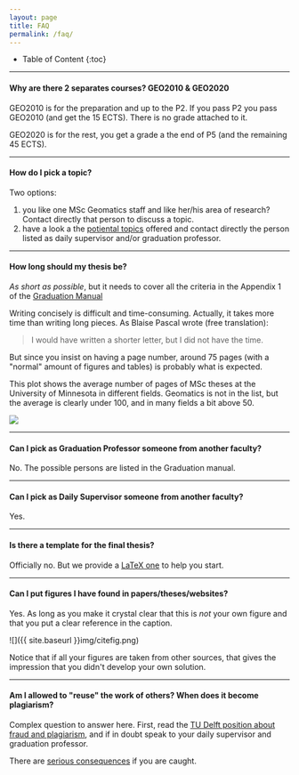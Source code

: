 ```yaml
---
layout: page
title: FAQ
permalink: /faq/
---
```



* Table of Content
{:toc}

- - -

#### Why are there 2 separates courses? GEO2010 & GEO2020

GEO2010 is for the preparation and up to the P2.
If you pass P2 you pass GEO2010 (and get the 15 ECTS).
There is no grade attached to it.

GEO2020 is for the rest, you get a grade a the end of P5 (and the remaining 45 ECTS).

- - -

#### How do I pick a topic?

Two options:

  1. you like one MSc Geomatics staff and like her/his area of research? Contact directly that person to discuss a topic.
  2. have a look a the [potiental topics](/potentialtopics/) offered and contact directly the person listed as daily supervisor and/or graduation professor.

- - -

#### How long should my thesis be?

*As short as possible*, but it needs to cover all the criteria in the Appendix 1 of the [Graduation Manual](/rules/)

Writing concisely is difficult and time-consuming.
Actually, it takes more time than writing long pieces.
As Blaise Pascal wrote (free translation):

> I would have written a shorter letter, but I did not have the time.

But since you insist on having a page number, around 75 pages (with a "normal" amount of figures and tables) is probably what is expected. 

This plot shows the average number of pages of MSc theses at the University of Minnesota in different fields.
Geomatics is not in the list, but the average is clearly under 100, and in many fields a bit above 50.

[![](http://i1.wp.com/flowingdata.com/wp-content/uploads/2015/06/Thesis-lengths.png?fit=620%2C9999)](http://flowingdata.com/2015/06/09/length-of-the-average-masters-thesis/)


- - -

#### Can I pick as Graduation Professor someone from another faculty?

No. The possible persons are listed in the Graduation manual.

- - -

#### Can I pick as Daily Supervisor someone from another faculty?

Yes.

- - -

#### Is there a template for the final thesis?

Officially no.
But we provide a [LaTeX one](/templates/) to help you start.

- - -

#### Can I put figures I have found in papers/theses/websites?

Yes. As long as you make it crystal clear that this is *not* your own figure and that you put a clear reference in the caption.

![]({{ site.baseurl }}img/citefig.png)

Notice that if all your figures are taken from other sources, that gives the impression that you didn't develop your own solution.

- - -

#### Am I allowed to "reuse" the work of others? When does it become plagiarism?

Complex question to answer here.
First, read the [TU Delft position about fraud and plagiarism](http://studenten.tudelft.nl/en/students/legal-position/fraud-plagiarism/what-is-fraud/), and if in doubt speak to your daily supervisor and graduation professor.

There are [serious consequences](http://studenten.tudelft.nl/en/students/legal-position/fraud-plagiarism/consequences/) if you are caught. 

<!-- ### how about the scope of related work? -->

<!-- ### aim to cite papers, not websites -->
